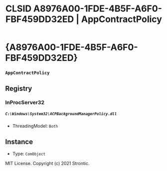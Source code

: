 ﻿---
title: "CLSID A8976A00-1FDE-4B5F-A6F0-FBF459DD32ED | AppContractPolicy"
excerpt: What is COM-Object CLSID A8976A00-1FDE-4B5F-A6F0-FBF459DD32ED?
---

# {A8976A00-1FDE-4B5F-A6F0-FBF459DD32ED}

### `AppContractPolicy`

## Registry


### InProcServer32

##### `C:\Windows\System32\ACPBackgroundManagerPolicy.dll`
* ThreadingModel: `Both`

## Instance

* Type: `ComObject`

MIT License. Copyright (c) 2021 Strontic.


